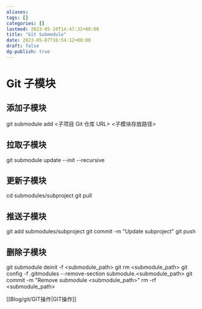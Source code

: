 ```yaml
---
aliases: 
tags: []
categories: []
lastmod: 2023-05-19T14:47:32+08:00
title: "Git Submodule"
date: 2023-05-07T16:54:12+08:00
draft: false
dg-publish: true
---
```


# Git 子模块

## 添加子模块

git submodule add <子项目 Git 仓库 URL> <子模块存放路径>

## 拉取子模块

git submodule update --init --recursive

## 更新子模块

cd submodules/subproject
git pull

## 推送子模块

git add submodules/subproject
git commit -m "Update subproject"
git push

## 删除子模块

git submodule deinit -f <submodule_path>
git rm <submodule_path>
git config -f .gitmodules --remove-section submodule.<submodule_path>
git commit -m "Remove submodule <submodule_path>"
rm -rf <submodule_path>

[[Blog/git/GIT操作\|GIT操作]]